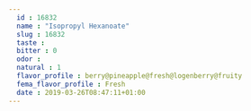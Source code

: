 ```yaml
---
  id : 16832
  name : "Isopropyl Hexanoate"
  slug : 16832
  taste : 
  bitter : 0
  odor : 
  natural : 1
  flavor_profile : berry@pineapple@fresh@logenberry@fruity
  fema_flavor_profile : Fresh
  date : 2019-03-26T08:47:11+01:00
---
```



